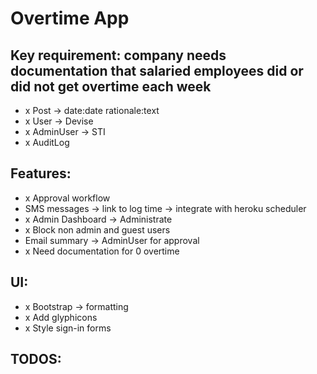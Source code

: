 # Overtime App

## Key requirement: company needs documentation that salaried employees did or did not get overtime each week

- x Post -> date:date rationale:text
- x User -> Devise
- x AdminUser -> STI
- x AuditLog

## Features:
- x Approval workflow
- SMS messages -> link to log time -> integrate with heroku scheduler
- x Admin Dashboard -> Administrate
- x Block non admin and guest users
- Email summary -> AdminUser for approval
- x Need documentation for 0 overtime

## UI:
- x Bootstrap -> formatting
- x Add glyphicons
- x Style sign-in forms

## TODOS:
